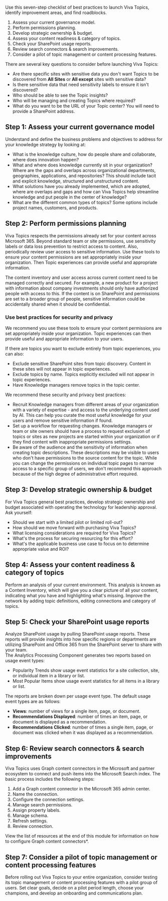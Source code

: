 Use this seven-step checklist of best practices to launch Viva Topics, identify improvement areas, and find roadblocks.

1. Assess your current governance model.
2. Perform permissions planning.
3. Develop strategic ownership & budget.
4. Assess your content readiness & category of topics.
5. Check your SharePoint usage reports.
6. Review search connectors & search improvements.
7. Consider a pilot of topic management or content processing features.

There are several key questions to consider before launching Viva Topics:

- Are there specific sites with sensitive data you don't want Topics to be discovered from  **All Sites** or **All except** sites with sensitive data?
- Is there sensitive data that need sensitivity labels to ensure it isn't discovered?
- Who should be able to see the Topic insights?
- Who will be managing and creating Topics where required?
- What do you want to be the URL of your Topic center? You will need to provide a SharePoint address.  

## Step 1: Assess your current governance model

Understand and define the business problems and objectives to address for your knowledge strategy by looking at:

- What is the knowledge culture, how do people share and collaborate, where does innovation happen?
- What and where does knowledge currently sit in your organization? Where are the gaps and overlaps across organizational departments, geographies, applications, and repositories? This should include tacit and explicit knowledge, structured and unstructured content.
- What solutions have you already implemented, which are adopted, where are overlaps and gaps and how can Viva Topics help streamline knowledge and put people in the center of knowledge?  
- What are the different common types of topics? Some options include project names, customers, and products.

## Step 2: Perform permissions planning

Viva Topics respects the permissions already set for your content across Microsoft 365. Beyond standard team or site permissions, use sensitivity labels or data loss prevention to restrict access to content. Also, periodically review user access to sensitive information. Use these tools to ensure your content permissions are set appropriately inside your organization. Then Topic experiences can provide useful and appropriate information.

The content inventory and user access across current content need to be managed correctly and secured. For example, a new product for a project with information about company investments should only have authorized people with access to this. If the content is on SharePoint and permissions are set to a broader group of people, sensitive information could be accidentally shared when it should be confidential.

### Use best practices for security and privacy

We recommend you use these tools to ensure your content permissions are set appropriately inside your organization. Topic experiences can then provide useful and appropriate information to your users.

If there are topics you want to exclude entirely from topic experiences, you can also:

- Exclude sensitive SharePoint sites from topic discovery. Content in these sites will not appear in topic experiences.
- Exclude topics by name. Topics explicitly excluded will not appear in topic experiences.
- Have Knowledge managers remove topics in the topic center.

We recommend these security and privacy best practices:

- Recruit Knowledge managers from different areas of your organization with a variety of expertise - and access to the underlying content used by AI. This can help you curate the most useful knowledge for your users and remove sensitive information if found.
- Set up a workflow for requesting changes. Knowledge managers or team or site owners should have a process to request exclusion of topics or sites as new projects are started within your organization or if they find content with inappropriate permissions settings.
- Be aware of the audience and the sensitivity of information when creating topic descriptions. These descriptions may be visible to users who don't have permissions to the source content for the topic. While you can change the permissions on individual topic pages to narrow access to a specific group of users, we don't recommend this approach because of the high degree of administrative effort required.

## Step 3: Develop strategic ownership & budget  

For Viva Topics general best practices, develop strategic ownership and budget associated with operating the technology for leadership approval. Ask yourself:

- Should we start with a limited pilot or limited roll-out?
- How should we move forward with purchasing Viva Topics?
- What licensing considerations are required for Viva Topics?
- What's the process for securing resourcing for this effort?
- What's the applicable business use case to focus on to determine appropriate value and ROI?  

## Step 4: Assess your content readiness & category of topics

Perform an analysis of your current environment. This analysis is known as a Content Inventory, which will give you a clear picture of all your content, indicating what you have and highlighting what's missing. Improve the network by adding topic definitions, editing connections and category of topics.  

## Step 5: Check your SharePoint usage reports  

Analyze SharePoint usage by pulling SharePoint usage reports. These reports will provide insights into how specific regions or departments are utilizing SharePoint and Office 365 from the SharePoint server to share with your team. ​  
The Analytics Processing Component generates two reports based on usage event types:

- Popularity Trends show usage event statistics for a site collection, site, or individual item in a library or list.
- Most Popular Items show usage event statistics for all items in a library or list.

The reports are broken down per usage event type. The default usage event types are as follows:

- **Views**: number of views for a single item, page, or document.
- **Recommendations Displayed**: number of times an item, page, or document is displayed as a recommendation.
- **Recommendations Clicked**: number of times a single item, page, or document was clicked when it was displayed as a recommendation.

## Step 6: Review search connectors & search improvements

Viva Topics uses Graph content connectors in the Microsoft and partner ecosystem to connect and push items into the Microsoft Search index. The basic process includes the following steps:

1. Add a Graph content connector in the Microsoft 365 admin center.
1. Name the connection.
1. Configure the connection settings.
1. Manage search permissions.
1. Assign property labels.
1. Manage schema.
1. Refresh settings.
1. Review connection.

View the list of resources at the end of this module for information on how to configure Graph content connectors*.  

## Step 7: Consider a pilot of topic management or content processing features

Before rolling out Viva Topics to your entire organization, consider testing its topic management or content processing features with a pilot group of users. Set clear goals, decide on a pilot period length, choose your champions, and develop an onboarding and communications plan.
